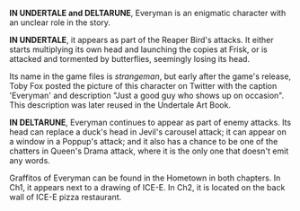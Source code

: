 **IN UNDERTALE and DELTARUNE**, Everyman is an enigmatic character with an unclear role in the story.

**IN UNDERTALE**, it appears as part of the Reaper Bird's attacks. It either starts multiplying its own head and launching the copies at Frisk, or is attacked and tormented by butterflies, seemingly losing its head.

Its name in the game files is _strangeman_, but early after the game's release, Toby Fox posted the picture of this character on Twitter with the caption 'Everyman' and description "Just a good guy who shows up on occasion". This description was later reused in the Undertale Art Book.

**IN DELTARUNE**, Everyman continues to appear as part of enemy attacks. Its head can replace a duck's head in Jevil's carousel attack; it can appear on a window in a Poppup's attack; and it also has a chance to be one of the chatters in Queen's Drama attack, where it is the only one that doesn't emit any words.

Graffitos of Everyman can be found in the Hometown in both chapters. In Ch1, it appears next to a drawing of <a onclick="loadFile('ICE-E.md')">ICE-E</a>. In Ch2, it is located on the back wall of ICE-E pizza restaurant.